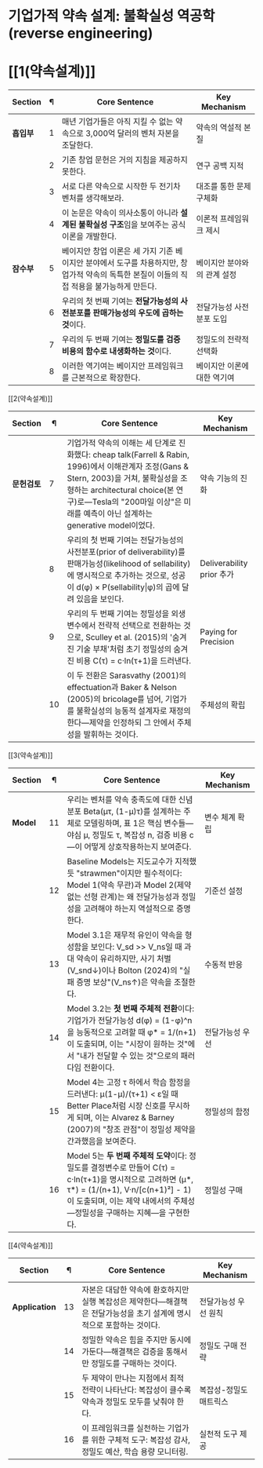 # 기업가적 약속 설계: 불확실성 역공학 (reverse engineering)

# [[1(약속설계)]]

| Section | ¶ | Core Sentence | Key Mechanism |
|---------|---|---------------|---------------|
| **흡입부** | 1 | 매년 기업가들은 아직 지킬 수 없는 약속으로 3,000억 달러의 벤처 자본을 조달한다. | 약속의 역설적 본질 |
| | 2 | 기존 창업 문헌은 거의 지침을 제공하지 못한다. | 연구 공백 지적 |
| | 3 | 서로 다른 약속으로 시작한 두 전기차 벤처를 생각해보라. | 대조를 통한 문제 구체화 |
| | 4 | 이 논문은 약속이 의사소통이 아니라 **설계된 불확실성 구조**임을 보여주는 공식 이론을 개발한다. | 이론적 프레임워크 제시 |
| **잠수부** | 5 | 베이지안 창업 이론은 세 가지 기존 베이지안 분야에서 도구를 차용하지만, 창업가적 약속의 독특한 본질이 이들의 직접 적용을 불가능하게 만든다. | 베이지안 분야와의 관계 설정 |
| | 6 | 우리의 첫 번째 기여는 **전달가능성의 사전분포를 판매가능성의 우도에 곱하는 것**이다. | 전달가능성 사전분포 도입 |
| | 7 | 우리의 두 번째 기여는 **정밀도를 검증 비용의 함수로 내생화하는 것**이다. | 정밀도의 전략적 선택화 |
| | 8 | 이러한 역기여는 베이지안 프레임워크를 근본적으로 확장한다. | 베이지안 이론에 대한 역기여 |

[[2(약속설계)]]

| Section  | ¶   | Core Sentence                                                                                                                                                                                 | Key Mechanism           |
| -------- | --- | --------------------------------------------------------------------------------------------------------------------------------------------------------------------------------------------- | ----------------------- |
| **문헌검토** | 7   | 기업가적 약속의 이해는 세 단계로 진화했다: cheap talk(Farrell & Rabin, 1996)에서 이해관계자 조정(Gans & Stern, 2003)을 거쳐, 불확실성을 조형하는 architectural choice(본 연구)로—Tesla의 "200마일 이상"은 미래를 예측이 아닌 설계하는 generative model이었다. | 약속 기능의 진화               |
|          | 8   | 우리의 첫 번째 기여는 전달가능성의 사전분포(prior of deliverability)를 판매가능성(likelihood of sellability)에 명시적으로 추가하는 것으로, 성공이 d(φ) × P(sellability\|φ)의 곱에 달려 있음을 보인다.                                             | Deliverability prior 추가 |
|          | 9   | 우리의 두 번째 기여는 정밀성을 외생 변수에서 전략적 선택으로 전환하는 것으로, Sculley et al. (2015)의 '숨겨진 기술 부채'처럼 초기 정밀성의 숨겨진 비용 C(τ) = c·ln(τ+1)을 드러낸다.                                                                      | Paying for Precision    |
|          | 10  | 이 두 전환은 Sarasvathy (2001)의 effectuation과 Baker & Nelson (2005)의 bricolage를 넘어, 기업가를 불확실성의 능동적 설계자로 재정의한다—제약을 인정하되 그 안에서 주체성을 발휘하는 것이다.                                                        | 주체성의 확립                 |


[[3(약속설계)]]

|Section|¶|Core Sentence|Key Mechanism|
|---|---|---|---|
|**Model**|11|우리는 벤처를 약속 충족도에 대한 신념 분포 Beta(μτ, (1-μ)τ)를 설계하는 주체로 모델링하며, 표 1은 핵심 변수들—야심 μ, 정밀도 τ, 복잡성 n, 검증 비용 c—이 어떻게 상호작용하는지 보여준다.|변수 체계 확립|
||12|Baseline Models는 지도교수가 지적했듯 "strawmen"이지만 필수적이다: Model 1(약속 무관)과 Model 2(제약 없는 선형 관계)는 왜 전달가능성과 정밀성을 고려해야 하는지 역설적으로 증명한다.|기준선 설정|
||13|Model 3.1은 재무적 유인이 약속을 형성함을 보인다: V_sd >> V_ns일 때 과대 약속이 유리하지만, 사기 처벌(V_snd↓)이나 Bolton (2024)의 "실패 증명 보상"(V_ns↑)은 약속을 조절한다.|수동적 반응|
||14|Model 3.2는 **첫 번째 주체적 전환**이다: 기업가가 전달가능성 d(φ) = (1-φ)^n을 능동적으로 고려할 때 φ* = 1/(n+1)이 도출되며, 이는 "시장이 원하는 것"에서 "내가 전달할 수 있는 것"으로의 패러다임 전환이다.|전달가능성 우선|
||15|Model 4는 고정 τ 하에서 학습 함정을 드러낸다: μ(1-μ)/(τ+1) < ε일 때 Better Place처럼 시장 신호를 무시하게 되며, 이는 Alvarez & Barney (2007)의 "창조 관점"이 정밀성 제약을 간과했음을 보여준다.|정밀성의 함정|
||16|Model 5는 **두 번째 주체적 도약**이다: 정밀도를 결정변수로 만들어 C(τ) = c·ln(τ+1)을 명시적으로 고려하면 (μ*, τ*) = (1/(n+1), V·n/[c(n+1)²] - 1)이 도출되며, 이는 제약 내에서의 주체성—정밀성을 구매하는 지혜—을 구현한다.|정밀성 구매|


[[4(약속설계)]]


|Section|¶|Core Sentence|Key Mechanism|
|---|---|---|---|
|**Application**|13|자본은 대담한 약속에 환호하지만 실행 복잡성은 제약한다—해결책은 전달가능성을 초기 설계에 명시적으로 포함하는 것이다.|전달가능성 우선 원칙|
||14|정밀한 약속은 힘을 주지만 동시에 가둔다—해결책은 검증을 통해서만 정밀도를 구매하는 것이다.|정밀도 구매 전략|
||15|두 제약이 만나는 지점에서 최적 전략이 나타난다: 복잡성이 클수록 약속과 정밀도 모두를 낮춰야 한다.|복잡성-정밀도 매트릭스|
||16|이 프레임워크를 실천하는 기업가를 위한 구체적 도구: 복잡성 감사, 정밀도 예산, 학습 용량 모니터링.|실천적 도구 제공|
